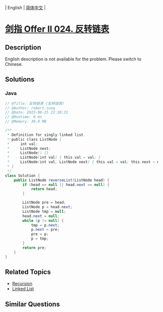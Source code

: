 
| English | [简体中文](README.md) |

# [剑指 Offer II 024. 反转链表](https://leetcode.cn//problems/UHnkqh/)

## Description

<p>English description is not available for the problem. Please switch to Chinese.</p>


## Solutions


### Java

```Java
// @Title: 反转链表 (反转链表)
// @Author: robert.sunq
// @Date: 2023-06-25 22:28:31
// @Runtime: 0 ms
// @Memory: 39.9 MB

/**
 * Definition for singly-linked list.
 * public class ListNode {
 *     int val;
 *     ListNode next;
 *     ListNode() {}
 *     ListNode(int val) { this.val = val; }
 *     ListNode(int val, ListNode next) { this.val = val; this.next = next; }
 * }
 */
class Solution {
    public ListNode reverseList(ListNode head) {
        if (head == null || head.next == null) {
            return head;
        }

        ListNode pre = head;
        ListNode p = head.next;
        ListNode tmp = null;
        head.next = null;
        while (p != null) {
            tmp = p.next;
            p.next = pre;
            pre = p;
            p = tmp;
        }
        return pre;
    }
}
```



## Related Topics

- [Recursion](https://leetcode.cn//tag/recursion)
- [Linked List](https://leetcode.cn//tag/linked-list)

## Similar Questions


